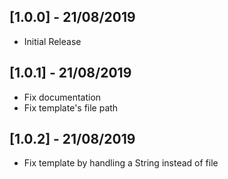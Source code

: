 ## [1.0.0] - 21/08/2019

* Initial Release

## [1.0.1] - 21/08/2019

* Fix documentation
* Fix template's file path

## [1.0.2] - 21/08/2019

* Fix template by handling a String instead of file